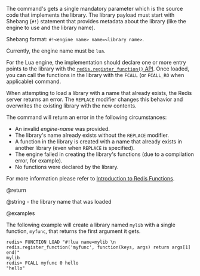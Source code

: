 The command's gets a single mandatory parameter which is the source code that implements the library.
The library payload must start with Shebang (`#!`) statement that provides metadata about the library (like the engine to use and the library name).

Shebang format: `#!<engine name> name=<library name>`. 

Currently, the engine name must be `lua`.

For the Lua engine, the implementation should declare one or more entry points to the library with the [`redis.register_function()` API](/topics/lua-api#redis.register_function).
Once loaded, you can call the functions in the library with the `FCALL` (or `FCALL_RO` when applicable) command.

When attempting to load a library with a name that already exists, the Redis server returns an error.
The `REPLACE` modifier changes this behavior and overwrites the existing library with the new contents.

The command will return an error in the following circumstances:

* An invalid _engine-name_ was provided.
* The library's name already exists without the `REPLACE` modifier.
* A function in the library is created with a name that already exists in another library (even when `REPLACE` is specified).
* The engine failed in creating the library's functions (due to a compilation error, for example).
* No functions were declared by the library.

For more information please refer to [Introduction to Redis Functions](/topics/functions-intro).

@return

@string - the library name that was loaded

@examples

The following example will create a library named `mylib` with a single function, `myfunc`, that returns the first argument it gets.

```
redis> FUNCTION LOAD "#!lua name=mylib \n redis.register_function('myfunc', function(keys, args) return args[1] end)"
mylib
redis> FCALL myfunc 0 hello
"hello"
```
